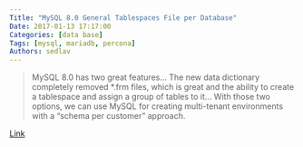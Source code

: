 ```yaml
---
Title: "MySQL 8.0 General Tablespaces File per Database"
Date: 2017-01-13 17:17:00
Categories: [data base]
Tags: [mysql, mariadb, percona]
Authors: sedlav
---
```


> MySQL 8.0 has two great features... The new data dictionary completely removed *.frm files, which is great and the ability to create a tablespace and assign a group of tables to it... With those two options, we can use MySQL for creating multi-tenant environments with a “schema per customer” approach.

[Link](https://www.percona.com/blog/2016/10/03/mysql-8-0-general-tablespaces-file-per-database-no-frm-files/)
